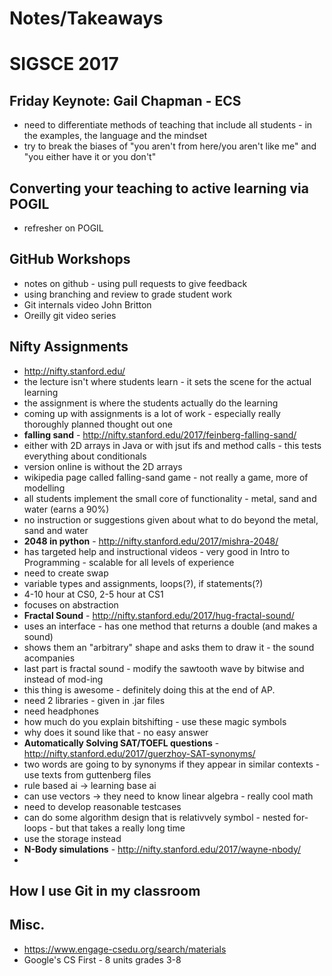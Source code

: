 # Notes/Takeaways 
# SIGSCE 2017

## Friday Keynote: Gail Chapman - ECS
* need to differentiate methods of teaching that include all students - in the examples, the language and the mindset
* try to break the biases of "you aren't from here/you aren't like me" and "you either have it or you don't"

## Converting your teaching to active learning via POGIL 
* refresher on POGIL

## GitHub Workshops
* notes on github - using pull requests to give feedback
* using branching and review to grade student work
* Git internals video John Britton
* Oreilly git video series

## Nifty Assignments
* http://nifty.stanford.edu/
* the lecture isn't where students learn - it sets the scene for the actual learning
* the assignment is where the students actually do the learning
* coming up with assignments is a lot of work - especially really thoroughly planned thought out one
* **falling sand**  - http://nifty.stanford.edu/2017/feinberg-falling-sand/
* either with 2D arrays in Java or with jsut ifs and method calls - this tests everything about conditionals
* version online is without the 2D arrays
* wikipedia page called falling-sand game - not really a game, more of modelling
* all students implement the small core of functionality - metal, sand and water (earns a 90%)
* no instruction or suggestions given about what to do beyond the metal, sand and water
* **2048 in python** - http://nifty.stanford.edu/2017/mishra-2048/
* has targeted help and instructional videos - very good in Intro to Programming - scalable for all levels of experience
* need to create swap
* variable types and assignments, loops(?), if statements(?)
* 4-10 hour at CS0, 2-5 hour at CS1
* focuses on abstraction 
* **Fractal Sound** - http://nifty.stanford.edu/2017/hug-fractal-sound/
* uses an interface - has one method that returns a double (and makes a sound)
* shows them an "arbitrary" shape and asks them to draw it - the sound acompanies
* last part is fractal sound - modify the sawtooth wave by bitwise and instead of mod-ing 
* this thing is awesome - definitely doing this at the end of AP.
* need 2 libraries - given in .jar files 
* need headphones
* how much do you explain bitshifting - use these magic symbols 
* why does it sound like that - no easy answer 
* **Automatically Solving SAT/TOEFL questions** - http://nifty.stanford.edu/2017/guerzhoy-SAT-synonyms/
* two words are going to by synonyms if they appear in similar contexts - use texts from guttenberg files
* rule based ai -> learning base ai
* can use vectors -> they need to know linear algebra - really cool math 
* need to develop reasonable testcases
* can do some algorithm design that is relativvely symbol - nested for-loops - but that takes a really long time
* use the storage instead
* **N-Body simulations** - http://nifty.stanford.edu/2017/wayne-nbody/
* 


## How I use Git in my classroom


## Misc.
* https://www.engage-csedu.org/search/materials
* Google's CS First - 8 units  grades 3-8
